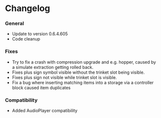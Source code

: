 # Changelog

### General
- Update to version 0.6.4.605
- Code cleanup

### Fixes
- Try to fix a crash with compression upgrade and e.g. hopper, caused by a simulate extraction getting rolled back.
- Fixes plus sign symbol visible without the trinket slot being visible.
- Fixes plus sign not visible while trinket slot is visible.
- Fix a bug where inserting matching items into a storage via a controller block caused item duplicates

### Compatibility
- Added AudioPlayer compatibility